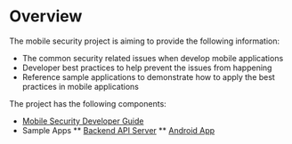 # Overview

The mobile security project is aiming to provide the following information:

* The common security related issues when develop mobile applications
* Developer best practices to help prevent the issues from happening
* Reference sample applications to demonstrate how to apply the best practices in mobile applications

The project has the following components:

* [Mobile Security Developer Guide](./docs)
* Sample Apps
** [Backend API Server](./projects)
** [Android App](https://github.com/feedhenry/mobile-security-android-template)